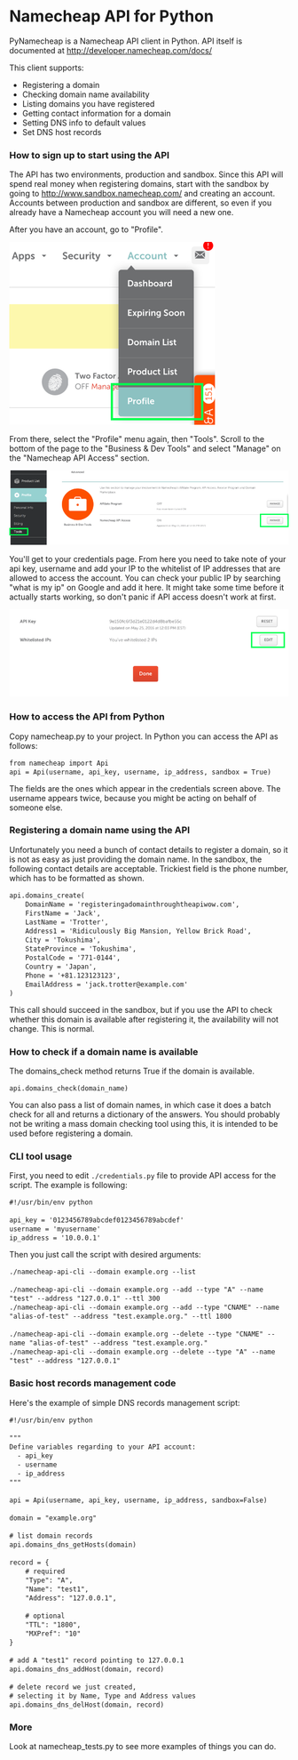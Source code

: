Namecheap API for Python
===========

PyNamecheap is a Namecheap API client in Python.
API itself is documented at <http://developer.namecheap.com/docs/>

This client supports:
-   Registering a domain
-   Checking domain name availability
-   Listing domains you have registered
-   Getting contact information for a domain
-   Setting DNS info to default values
-   Set DNS host records

### How to sign up to start using the API

The API has two environments, production and sandbox. Since this API will spend real money when registering domains, start with the sandbox by going to <http://www.sandbox.namecheap.com/> and creating an account. Accounts between production and sandbox are different, so even if you already have a Namecheap account you will need a new one.

After you have an account, go to "Profile".

![Profile](img/profile.png "Profile")

From there, select the "Profile" menu again, then "Tools". Scroll to the bottom of the page to the "Business & Dev Tools" and select "Manage" on the "Namecheap API Access" section.

![API menu](img/apimenu.png "API menu")

You'll get to your credentials page. From here you need to take note of your api key, username and add your IP to the whitelist of IP addresses that are allowed to access the account. You can check your public IP by searching "what is my ip" on Google and add it here. It might take some time before it actually starts working, so don't panic if API access doesn't work at first.

![Credentials](img/credentials.png "Credentials")

### How to access the API from Python

Copy namecheap.py to your project. In Python you can access the API as follows:

    from namecheap import Api
    api = Api(username, api_key, username, ip_address, sandbox = True)

The fields are the ones which appear in the credentials screen above. The username appears twice, because you might be acting on behalf of someone else.

### Registering a domain name using the API

Unfortunately you need a bunch of contact details to register a domain, so it is not as easy as just providing the domain name. In the sandbox, the following contact details are acceptable. Trickiest field is the phone number, which has to be formatted as shown.

    api.domains_create(
        DomainName = 'registeringadomainthroughtheapiwow.com',
        FirstName = 'Jack',
        LastName = 'Trotter',
        Address1 = 'Ridiculously Big Mansion, Yellow Brick Road',
        City = 'Tokushima',
        StateProvince = 'Tokushima',
        PostalCode = '771-0144',
        Country = 'Japan',
        Phone = '+81.123123123',
        EmailAddress = 'jack.trotter@example.com'
    )

This call should succeed in the sandbox, but if you use the API to check whether this domain is available after registering it, the availability will not change. This is normal.

### How to check if a domain name is available

The domains_check method returns True if the domain is available.

    api.domains_check(domain_name)

You can also pass a list of domain names, in which case it does a batch check for all and returns a dictionary of the answers.
You should probably not be writing a mass domain checking tool using this, it is intended to be used before registering a domain.

### CLI tool usage

First, you need to edit `./credentials.py` file to provide API access for the script. The example is following:

    #!/usr/bin/env python

    api_key = '0123456789abcdef0123456789abcdef'
    username = 'myusername'
    ip_address = '10.0.0.1'

Then you just call the script with desired arguments:

    ./namecheap-api-cli --domain example.org --list

    ./namecheap-api-cli --domain example.org --add --type "A" --name "test" --address "127.0.0.1" --ttl 300
    ./namecheap-api-cli --domain example.org --add --type "CNAME" --name "alias-of-test" --address "test.example.org." --ttl 1800

    ./namecheap-api-cli --domain example.org --delete --type "CNAME" --name "alias-of-test" --address "test.example.org."
    ./namecheap-api-cli --domain example.org --delete --type "A" --name "test" --address "127.0.0.1"

### Basic host records management code

Here's the example of simple DNS records management script:

    #!/usr/bin/env python

    """
    Define variables regarding to your API account:
      - api_key
      - username
      - ip_address
    """

    api = Api(username, api_key, username, ip_address, sandbox=False)

    domain = "example.org"

    # list domain records
    api.domains_dns_getHosts(domain)

    record = {
        # required
        "Type": "A",
        "Name": "test1",
        "Address": "127.0.0.1",

        # optional
        "TTL": "1800",
        "MXPref": "10"
    }

    # add A "test1" record pointing to 127.0.0.1
    api.domains_dns_addHost(domain, record)

    # delete record we just created,
    # selecting it by Name, Type and Address values
    api.domains_dns_delHost(domain, record)

### More

Look at namecheap_tests.py to see more examples of things you can do.
